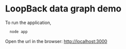 # LoopBack data graph demo

To run the application,
```sh
  node app
```

Open the url in the browser: [http://localhost:3000](http://localhost:3000)

